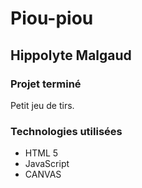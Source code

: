 # Piou-piou
## Hippolyte Malgaud
### Projet terminé

Petit jeu de tirs.

### Technologies utilisées

* HTML 5
* JavaScript
* CANVAS